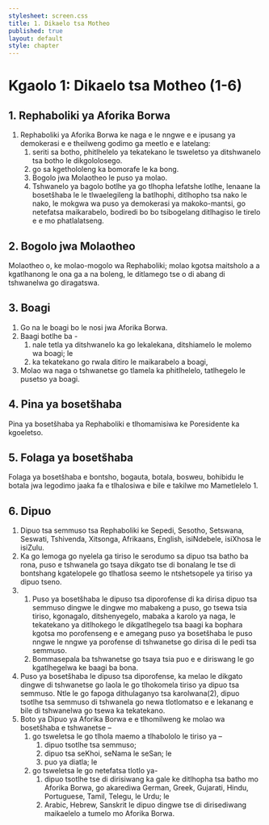 ```yaml
---
stylesheet: screen.css
title: 1. Dikaelo tsa Motheo
published: true
layout: default
style: chapter
---
```


# Kgaolo 1: Dikaelo tsa Motheo (1-6)

## 1. Rephaboliki ya Aforika Borwa

1.	Rephaboliki ya Aforika Borwa ke naga e le nngwe e e ipusang ya demokerasi e e theilweng godimo ga meetlo e e latelang:
	1.	seriti sa botho, phitlhelelo ya tekatekano le tsweletso ya ditshwanelo tsa botho le dikgololosego.
	1.	go sa kgethololeng ka bomorafe le ka bong.
	1.	Bogolo jwa Molaotheo le puso ya molao.
	1.	Tshwanelo ya bagolo botlhe ya go tlhopha lefatshe lotlhe, lenaane la bosetšhaba le le tlwaelegileng la batlhophi, ditlhopho tsa nako le nako, le mokgwa wa puso ya demokerasi ya makoko-mantsi, go netefatsa maikarabelo, bodiredi bo bo tsibogelang ditlhagiso le tirelo e e mo phatlalatseng.

## 2. Bogolo jwa Molaotheo

Molaotheo o, ke molao-mogolo wa Rephaboliki; molao kgotsa maitsholo a a kgatlhanong le ona ga a na boleng, le ditlamego tse o di abang di tshwanelwa go diragatswa.

## 3. Boagi

1.	Go na le boagi bo le nosi jwa Aforika Borwa.
2.	Baagi botlhe ba -
	1.	nale tetla ya ditshwanelo ka go lekalekana, ditshiamelo le molemo wa boagi; le
	1.	ka tekatekano go rwala ditiro le maikarabelo a boagi,
3.	Molao wa naga o tshwanetse go tlamela ka phitlhelelo, tatlhegelo le pusetso ya boagi.

## 4. Pina ya bosetšhaba

Pina ya bosetšhaba ya Rephaboliki e tlhomamisiwa ke Poresidente ka kgoeletso.

## 5. Folaga ya bosetšhaba

Folaga ya bosetšhaba e bontsho, bogauta, botala, bosweu, bohibidu le botala jwa legodimo jaaka fa e tlhalosiwa e bile e takilwe mo Mametlelelo 1.

## 6. Dipuo

1.	Dipuo tsa semmuso tsa Rephaboliki ke Sepedi, Sesotho, Setswana, Seswati, Tshivenda, Xitsonga, Afrikaans, English, isiNdebele, isiXhosa le isiZulu.
2.	Ka go lemoga go nyelela ga tiriso le serodumo sa dipuo tsa batho ba rona, puso e tshwanela go tsaya dikgato tse di bonalang le tse di bontshang kgatelopele go tlhatlosa seemo le ntshetsopele ya tiriso ya dipuo tseno.
3.	
	1.	Puso ya bosetšhaba le dipuso tsa diporofense di ka dirisa dipuo tsa semmuso dingwe le dingwe mo mabakeng a puso, go tsewa tsia tiriso, kgonagalo, ditshenyegelo, mabaka a karolo ya naga, le tekatekano ya ditlhokego le dikgatlhegelo tsa baagi ka bophara kgotsa mo porofenseng e e amegang puso ya bosetšhaba le puso nngwe le nngwe ya porofense di tshwanetse go dirisa di le pedi tsa semmuso.
	1.	Bommasepala ba tshwanetse go tsaya tsia puo e e diriswang le go kgatlhegelwa ke baagi ba bona.
4.	Puso ya bosetšhaba le dipuso tsa diporofense, ka melao le dikgato dingwe di tshwanetse go laola le go tlhokomela tiriso ya dipuo tsa semmuso. Ntle le go fapoga dithulaganyo tsa karolwana(2), dipuo tsotlhe tsa semmuso di tshwanela go newa tlotlomatso e e lekanang e bile di tshwanelwa go tsewa ka tekatekano.
5.	Boto ya Dipuo ya Aforika Borwa e e tlhomilweng ke molao wa bosetšhaba e tshwanetse –
	1.	go tsweletsa le go tlhola maemo a tlhabololo le tiriso ya –
		1.	dipuo tsotlhe tsa semmuso;
		1.	dipuo tsa seKhoi, seNama le seSan; le
		1.	puo ya diatla; le
	1.	go tsweletsa le go netefatsa tlotlo ya-
		1.	dipuo tsotlhe tse di dirisiwang ka gale ke ditlhopha tsa batho mo Aforika Borwa, go akarediwa German, Greek, Gujarati, Hindu, Portuguese, Tamil, Telegu, le Urdu; le
		1.	Arabic, Hebrew, Sanskrit le dipuo dingwe tse di dirisediwang maikaelelo a tumelo mo Aforika Borwa.
